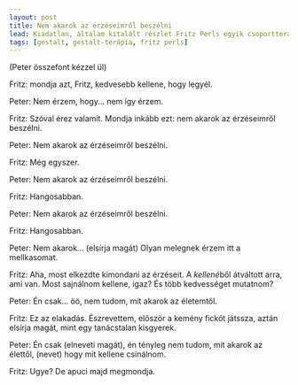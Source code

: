 ```yaml
---
layout: post
title: Nem akarok az érzéseimről beszélni
lead: Kiadatlan, általam kitalált részlet Fritz Perls egyik csoportterápiás üléséről.
tags: [gestalt, gestalt-terápia, fritz perls]
---
```

(Peter összefont kézzel ül)

Fritz: mondja azt, Fritz, kedvesebb kellene, hogy legyél.

Peter: Nem érzem, hogy... nem így érzem.

Fritz: Szóval érez valamit.  Mondja inkább ezt: nem akarok az
érzéseimről beszélni.

Peter: Nem akarok az érzéseimről beszélni.

Fritz: Még egyszer.

Peter: Nem akarok az érzéseimről beszélni.

Fritz: Hangosabban.

Peter: Nem akarok az érzéseimről beszélni.

Fritz: Hangosabban.

Peter: Nem akarok... (elsírja magát)  Olyan melegnek érzem itt a
mellkasomat.

Fritz: Aha, most elkezdte kimondani az érzéseit.  A *kellené*ből
átváltott arra, ami van.  Most sajnálnom kellene, igaz?  És több
kedvességet mutatnom?

Peter: Én csak... öö, nem tudom, mit akarok az életemtől.

Fritz: Ez az elakadás.  Észrevettem, először a kemény fickót játssza,
aztán elsírja magát, mint egy tanácstalan kisgyerek.

Peter: Én csak (elneveti magát), én tényleg nem tudom, mit akarok az
élettől, (nevet) hogy mit kellene csinálnom.

Fritz: Ugye?  De apuci majd megmondja.
